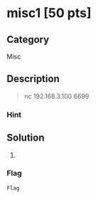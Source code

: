 # misc1 [50 pts]

## Category
Misc

## Description
>nc 192.168.3.100 6699

### Hint
>

## Solution
1.

### Flag
`Flag`
